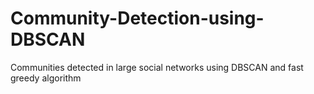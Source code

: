# Community-Detection-using-DBSCAN
Communities detected in large social networks using DBSCAN and fast greedy algorithm
